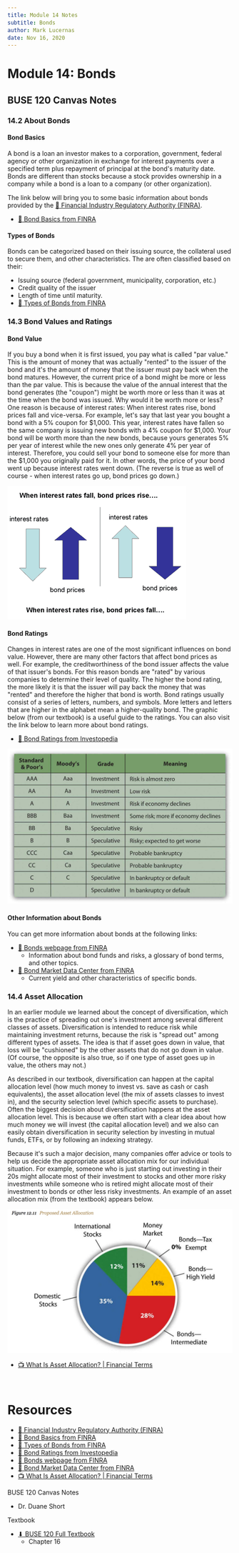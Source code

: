 ```yaml
---
title: Module 14 Notes
subtitle: Bonds
author: Mark Lucernas
date: Nov 16, 2020
---
```



# Module 14: Bonds

## BUSE 120 Canvas Notes

### 14.2 About Bonds

#### Bond Basics

A bond is a loan an investor makes to a corporation, government, federal agency
or other organization in exchange for interest payments over a specified term
plus repayment of principal at the bond's maturity date. Bonds are different
than stocks because a stock provides ownership in a company while a bond is a
loan to a company (or other organization).

The link below will bring you to some basic information about bonds provided by
the [📄 Financial Industry Regulatory Authority (FINRA)](http://www.finra.org/).

- [📄 Bond Basics from FINRA](http://www.finra.org/investors/bond-basics)

#### Types of Bonds

Bonds can be categorized based on their issuing source, the collateral used to
secure them, and other characteristics. The are often classified based on their:

- Issuing source (federal government, municipality, corporation, etc.)
- Credit quality of the issuer
- Length of time until maturity.
- [📄 Types of Bonds from FINRA](http://www.finra.org/investors/types-bonds)

### 14.3 Bond Values and Ratings

#### Bond Value

If you buy a bond when it is first issued, you pay what is called "par value."
This is the amount of money that was actually "rented" to the issuer of the bond
and it's the amount of money that the issuer must pay back when the bond
matures. However, the current price of a bond might be more or less than the par
value. This is because the value of the annual interest that the bond generates
(the "coupon") might be worth more or less than it was at the time when the bond
was issued. Why would it be worth more or less? One reason is because of
interest rates: When interest rates rise, bond prices fall and vice-versa. For
example, let's say that last year you bought a bond with a 5% coupon for
\$1,000. This year, interest rates have fallen so the same company is issuing
new bonds with a 4% coupon for \$1,000. Your bond will be worth more than the
new bonds, because yours generates 5% per year of interest while the new ones
only generate 4% per year of interest. Therefore, you could sell your bond to
someone else for more than the \$1,000 you originally paid for it. In other
words, the price of your bond went up because interest rates went down. (The
reverse is true as well of course - when interest rates go up, bond prices go
down.)

![Bond Prices and Rates](../../../../../files/fall-2020/BUSE-120/module-14/bond_prices_and_interest_rates.png)

#### Bond Ratings

Changes in interest rates are one of the most significant influences on bond
value. However, there are many other factors that affect bond prices as well.
For example, the creditworthiness of the bond issuer affects the value of that
issuer's bonds. For this reason bonds are "rated" by various companies to
determine their level of quality. The higher the bond rating, the more likely it
is that the issuer will pay back the money that was "rented" and therefore the
higher that bond is worth. Bond ratings usually consist of a series of letters,
numbers, and symbols. More letters and letters that are higher in the alphabet
mean a higher-quality bond. The graphic below (from our textbook) is a useful
guide to the ratings. You can also visit the link below to learn more about bond
ratings.

- [📄 Bond Ratings from Investopedia](https://www.investopedia.com/walkthrough/corporate-finance/3/bonds/ratings.aspx)

![Bond Ratings](../../../../../files/fall-2020/BUSE-120/module-14/bond_ratings.png)

#### Other Information about Bonds

You can get more information about bonds at the following links:

- [📄 Bonds webpage from FINRA](http://www.finra.org/investors/bonds)
  * Information about bond funds and risks, a glossary of bond terms, and other
    topics.
- [📄 Bond Market Data Center from FINRA](http://finra-markets.morningstar.com/BondCenter/Default.jsp)
  * Current yield and other characteristics of specific bonds.

### 14.4 Asset Allocation

In an earlier module we learned about the concept of diversification, which is
the practice of spreading out one's investment among several different classes
of assets. Diversification is intended to reduce risk while maintaining
investment returns, because the risk is "spread out" among different types of
assets. The idea is that if asset goes down in value, that loss will be
"cushioned" by the other assets that do not go down in value. (Of course, the
opposite is also true, so if one type of asset goes up in value, the others may
not.)

As described in our textbook, diversification can happen at the capital
allocation level (how much money to invest vs. save as cash or cash
equivalents), the asset allocation level (the mix of assets classes to invest
in), and the security selection level (which specific assets to purchase). Often
the biggest decision about diversification happens at the asset allocation
level. This is because we often start with a clear idea about how much money we
will invest (the capital allocation level) and we also can easily obtain
diversification in security selection by investing in mutual funds, ETFs, or by
following an indexing strategy.

Because it's such a major decision, many companies offer advice or tools to help
us decide the appropriate asset allocation mix for our individual situation. For
example, someone who is just starting out investing in their 20s might allocate
most of their investment to stocks and other more risky investments while
someone who is retired might allocate most of their investment to bonds or other
less risky investments. An example of an asset allocation mix (from the
textbook) appears below.

![Asset Allocation Example](../../../../../files/fall-2020/BUSE-120/module-14/asset_allocation_example.png)

- [📺 What Is Asset Allocation? | Financial Terms](https://www.youtube.com/watch?v=7TIK1VqGPdw)

<br>

# Resources

- [📄 Financial Industry Regulatory Authority (FINRA)](http://www.finra.org/)
- [📄 Bond Basics from FINRA](http://www.finra.org/investors/bond-basics)
- [📄 Types of Bonds from FINRA](http://www.finra.org/investors/types-bonds)
- [📄 Bond Ratings from Investopedia](https://www.investopedia.com/walkthrough/corporate-finance/3/bonds/ratings.aspx)
- [📄 Bonds webpage from FINRA](http://www.finra.org/investors/bonds)
- [📄 Bond Market Data Center from FINRA](http://finra-markets.morningstar.com/BondCenter/Default.jsp)
- [📺 What Is Asset Allocation? | Financial Terms](https://www.youtube.com/watch?v=7TIK1VqGPdw)

BUSE 120 Canvas Notes

- Dr. Duane Short

Textbook

+ [⬇ BUSE 120 Full Textbook](file:../../../../../files/fall-2020/BUSE-120/textbook_full.pdf)
  - Chapter 16

